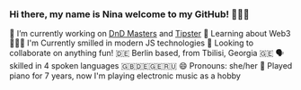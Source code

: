 ### Hi there, my name is Nina welcome to my GitHub! 🙋🏻‍♀️

🔭 I’m currently working on [DnD Masters](https://github.com/ninabarbakadze/DnD-Masters) and [Tipster](https://github.com/ninabarbakadze/Tipster)
🧠 Learning about Web3 
👩🏻‍💻 I'm Currently smilled in modern JS technologies 
👀 Looking to collaborate on anything fun! 
🇩🇪 Berlin based, from Tbilisi, Georgia 🇬🇪 
🗣 skilled in 4 spoken languages 🇬🇧🇩🇪🇬🇪🇷🇺
😄 Pronouns: she/her
🎹 Played piano for 7 years, now I'm playing electronic music as a hobby

